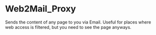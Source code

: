 Web2Mail_Proxy
==============

Sends the content of any page to you via Email. Useful for places where web access is filtered, but you need to see the page anyways. 
